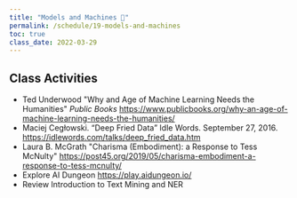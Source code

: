 ```yaml
---
title: "Models and Machines 🤖"
permalink: /schedule/19-models-and-machines
toc: true
class_date: 2022-03-29
---
```


## Class Activities

- Ted Underwood "Why and Age of Machine Learning Needs the Humanities" *Public Books* <https://www.publicbooks.org/why-an-age-of-machine-learning-needs-the-humanities/>
- Maciej Cegłowski. “Deep Fried Data” Idle Words. September 27, 2016. <https://idlewords.com/talks/deep_fried_data.htm>
- Laura B. McGrath "Charisma (Embodiment): a Response to Tess McNulty" <https://post45.org/2019/05/charisma-embodiment-a-response-to-tess-mcnulty/>
- Explore AI Dungeon <https://play.aidungeon.io/> 
- Review Introduction to Text Mining and NER
